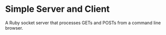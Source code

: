 # Simple Server and Client

A Ruby socket server that processes GETs and POSTs from a command line browser. 